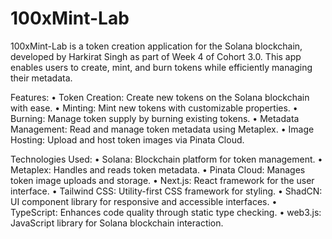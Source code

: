 # 100xMint-Lab

100xMint-Lab is a token creation application for the Solana blockchain, developed by Harkirat Singh as part of Week 4 of Cohort 3.0. This app enables users to create, mint, and burn tokens while efficiently managing their metadata.

Features:
• Token Creation: Create new tokens on the Solana blockchain with ease.
• Minting: Mint new tokens with customizable properties.
• Burning: Manage token supply by burning existing tokens.
• Metadata Management: Read and manage token metadata using Metaplex.
• Image Hosting: Upload and host token images via Pinata Cloud.

Technologies Used:
• Solana: Blockchain platform for token management.
• Metaplex: Handles and reads token metadata.
• Pinata Cloud: Manages token image uploads and storage.
• Next.js: React framework for the user interface.
• Tailwind CSS: Utility-first CSS framework for styling.
• ShadCN: UI component library for responsive and accessible interfaces.
• TypeScript: Enhances code quality through static type checking.
• web3.js: JavaScript library for Solana blockchain interaction.

